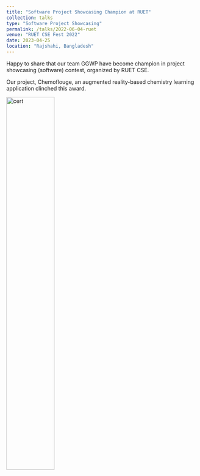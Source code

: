 ```yaml
---
title: "Software Project Showcasing Champion at RUET"
collection: talks
type: "Software Project Showcasing"
permalink: /talks/2022-06-04-ruet
venue: "RUET CSE Fest 2022"
date: 2023-04-25
location: "Rajshahi, Bangladesh"
---
```


Happy to share that our team GGWP have become champion in project showcasing (software) contest, organized by RUET CSE.

Our project, Chemoflouge, an augmented reality-based chemistry learning application clinched this award.

<img src="https://saleheenshafiq9.github.io/images/ruet.jpg" alt="cert" style="width: 50%;">
